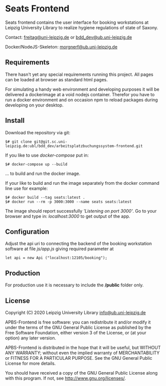 # Seats Frontend

Seats frontend contains the user interface for booking workstations at Leipzig University Library to realize hygiene regulations of state of Saxony.

Contact: freitag@uni-leipzig.de or bdd_dev@ub.uni-leipzig.de

Docker/NodeJS-Skeleton: morgnerf@ub.uni-leipzig.de


## Requirements

There hasn't yet any special requirements running this project. All pages can be loaded at browser as standard html pages.

For simulating a handy web environment and developing purposes it will be delivered a dockerimage at a void nodejs container. Therefor you have to run a docker environment and on occasion npm to reload packages during developing on your desktop.

## Install

Download the repository via git:

```
$# git clone git@git.sc.uni-leipzig.de:ubl/bdd_dev/arbeitsplatzbuchungssystem-frontend.git
```

If you like to use _docker-compose_ put in:

```
$# docker-compose up --build
```

... to build and run the docker image.

If your like to build and run the image separately from the docker command line use for example:

```
$# docker build --tag seats:latest .
$# docker run --rm -p 3000:3000 --name seats seats:latest
```

The image should report successfully _'Listening on port 3000'_. Go to your browser and type in: _localhost:3000_ to get output of the app.

## Configuration

Adjust the api uri to connecting the backend of the booking workstation software at file _js/app.js_  giving required parameter at 

```
let api = new Api ("localhost:12105/booking");
```

## Production

For production use it is necessary to include the **/public** folder only.

## License

Copyright (C) 2020 Leipzig University Library <info@ub.uni-leipzig.de>

APBS-Frontend is free software: you can redistribute it and/or modify it under the
terms of the GNU General Public License as published by the Free Software
Foundation, either version 3 of the License, or (at your option) any later
version.

APBS-Frontend is distributed in the hope that it will be useful, but WITHOUT ANY
WARRANTY; without even the implied warranty of MERCHANTABILITY or FITNESS FOR A
PARTICULAR PURPOSE.  See the GNU General Public License for more details.

You should have received a copy of the GNU General Public License along with
this program.  If not, see <http://www.gnu.org/licenses/>.
